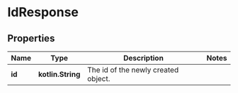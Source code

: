 
# IdResponse

## Properties
Name | Type | Description | Notes
------------ | ------------- | ------------- | -------------
**id** | **kotlin.String** | The id of the newly created object. |



